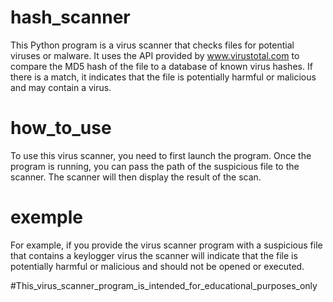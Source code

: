 # hash_scanner
This Python program is a virus scanner that checks files for potential viruses or malware. It uses the API provided by www.virustotal.com to compare the MD5 hash of the file to a database of known virus hashes.
If there is a match, it indicates that the file is potentially harmful or malicious and may contain a virus.

# how_to_use 
To use this virus scanner, you need to first launch the program.
Once the program is running, you can pass the path of the suspicious file to the scanner.
The scanner will then display the result of the scan.

# exemple
For example, if you provide the virus scanner program with a suspicious file that contains a keylogger virus
 the scanner will indicate that the file is potentially harmful or malicious and should not be opened or executed.
 
 #This_virus_scanner_program_is_intended_for_educational_purposes_only
